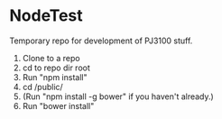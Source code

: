 # NodeTest
Temporary repo for development of PJ3100 stuff.
1. Clone to a repo
2. cd to repo dir root
3. Run "npm install"
4. cd /public/
5. (Run "npm install -g bower" if you haven't already.)
6. Run "bower install"
